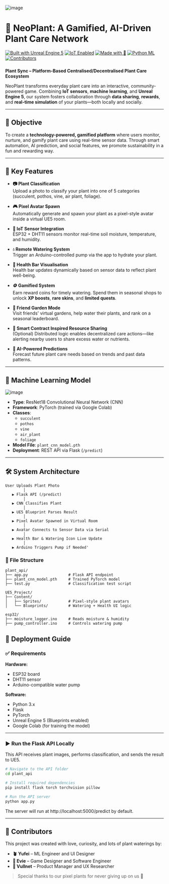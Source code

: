 ![image](https://github.com/user-attachments/assets/b2e2fd2d-7bf3-496d-afed-6744a5109230)

# 🌿 NeoPlant: A Gamified, AI-Driven Plant Care Network
[![Built with Unreal Engine 5](https://img.shields.io/badge/Built%20with-UE5-blueviolet)]()
[![IoT Enabled](https://img.shields.io/badge/IoT-ESP32%20+DHT11-success)]()
[![Made with 💚](https://img.shields.io/badge/Made%20with-%F0%9F%92%9A%20Love%20%26%20Plants-lightgreen)]()
[![Python ML](https://img.shields.io/badge/Machine%20Learning-PyTorch-yellow)]()
[![Contributors](https://img.shields.io/badge/Team-Yufei%2C%20Evie%2C%20Vullnet-blue)]()
###

**Plant Sync – Platform-Based Centralised/Decentralised Plant Care Ecosystem**

NeoPlant transforms everyday plant care into an interactive, community-powered game. Combining **IoT sensors**, **machine learning**, and **Unreal Engine 5**, our system fosters collaboration through **data sharing**, **rewards**, and **real-time simulation** of your plants—both locally and socially.

---

## 🎯 Objective

To create a **technology-powered, gamified platform** where users monitor, nurture, and gamify plant care using real-time sensor data. Through smart automation, AI prediction, and social features, we promote sustainability in a fun and rewarding way.

---

## 🌟 Key Features

- **📷 Plant Classification**  
  Upload a photo to classify your plant into one of 5 categories (succulent, pothos, vine, air plant, foliage).

- **🎮 Pixel Avatar Spawn**  
  Automatically generate and spawn your plant as a pixel-style avatar inside a virtual UE5 room.

- **📡 IoT Sensor Integration**  
  ESP32 + DHT11 sensors monitor real-time soil moisture, temperature, and humidity.

- **💧 Remote Watering System**  
  Trigger an Arduino-controlled pump via the app to hydrate your plant.

- **💚 Health Bar Visualisation**  
  Health bar updates dynamically based on sensor data to reflect plant well-being.

- **🪙 Gamified System**  
  Earn reward coins for timely watering. Spend them in seasonal shops to unlock **XP boosts**, **rare skins**, and **limited quests**.

- **🏡 Friend Garden Mode**  
  Visit friends' virtual gardens, help water their plants, and rank on a seasonal leaderboard.

- **🔗 Smart Contract Inspired Resource Sharing**  
  (Optional) Distributed logic enables decentralized care actions—like alerting nearby users to share excess water or nutrients.

- **🧠 AI-Powered Predictions**  
  Forecast future plant care needs based on trends and past data patterns.

---

## 🧠 Machine Learning Model

![image](https://github.com/user-attachments/assets/58136ce0-0a90-488d-a0c0-c21deb8c470a)

- **Type**: ResNet18 Convolutional Neural Network (CNN)  
- **Framework**: PyTorch (trained via Google Colab)  
- **Classes**:
  - `succulent`
  - `pothos`
  - `vine`
  - `air_plant`
  - `foliage`
- **Model File**: `plant_cnn_model.pth`  
- **Deployment**: REST API via Flask (`/predict`)

---

## 🛠️ System Architecture

```plaintext
User Uploads Plant Photo
        │
   ▶ Flask API (/predict)
        │
   ▶ CNN Classifies Plant
        │
   ▶ UE5 Blueprint Parses Result
        │
   ▶ Pixel Avatar Spawned in Virtual Room
        │
   ▶ Avatar Connects to Sensor Data via Serial
        │
   ▶ Health Bar & Watering Icon Live Update
        │
   ▶ Arduino Triggers Pump if Needed'
 ```
###

### 📁 File Structure
```plaintext
plant_api/
├── app.py                  # Flask API endpoint
├── plant_cnn_model.pth     # Trained PyTorch model
├── test.py                 # Classification test script

UE5_Project/
├── Content/
│   ├── Sprites/            # Pixel-style plant avatars
│   └── Blueprints/         # Watering + Health UI logic

esp32/
├── moisture_logger.ino     # Reads moisture & humidity
├── pump_controller.ino     # Controls watering pump
 ```

## 🚀 Deployment Guide

### ✅ Requirements

**Hardware:**
- ESP32 board
- DHT11 sensor
- Arduino-compatible water pump

**Software:**
- Python 3.x
- Flask
- PyTorch
- Unreal Engine 5 (Blueprints enabled)
- Google Colab (for training the model)

---

### ▶️ Run the Flask API Locally

This API receives plant images, performs classification, and sends the result to UE5.

```bash
# Navigate to the API folder
cd plant_api

# Install required dependencies
pip install flask torch torchvision pillow

# Run the API server
python app.py
```
The server will run at http://localhost:5000/predict by default.

---

## 👥 Contributors

This project was created with love, curiosity, and lots of plant waterings by:

- **🪴 Yufei** – ML Engineer and UI Designer 
- **🌸 Evie** – Game Designer and Software Engineer
- **🌿 Vullnet** – Product Manager and UX Researcher

> Special thanks to our pixel plants for never giving up on us 🌱

